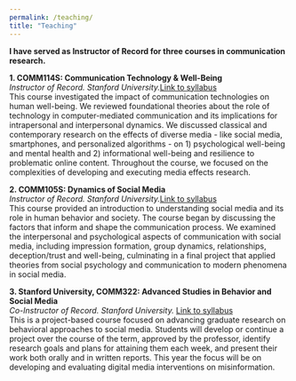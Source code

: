 ```yaml
---
permalink: /teaching/
title: "Teaching"
---
```

**I have served as Instructor of Record for three courses in communication research.**

**1. COMM114S: Communication Technology & Well-Being** \
_Instructor of Record. Stanford University._[Link to syllabus](https://docs.google.com/document/d/1Z-YikZhSTJIjtpCNgDAfpHsYoONdJPHv/edit?usp=sharing&ouid=106778559044676175317&rtpof=true&sd=true)\
This course investigated the impact of communication technologies on human well-being. We reviewed foundational theories about the role of technology in computer-mediated communication and its implications for intrapersonal and interpersonal dynamics. We discussed classical and contemporary research on the effects of diverse media - like social media, smartphones, and personalized algorithms - on 1) psychological well-being and mental health and 2) informational well-being and resilience to problematic online content. Throughout the course, we focused on the complexities of developing and executing media effects research. 

**2. COMM105S: Dynamics of Social Media** \
_Instructor of Record. Stanford University._[Link to syllabus](https://drive.google.com/file/d/1s4vuJ_BbDBu1zwtancOPYL66xmvzponc/view?usp=sharing)\
This course provided an introduction to understanding social media and its role in human behavior and society. The course began by discussing the factors that inform and shape the communication process. We examined the interpersonal and psychological aspects of communication with social media, including impression formation, group dynamics, relationships, deception/trust and well-being, culminating in a final project that applied theories from social psychology and communication to modern phenomena in social media.

**3. Stanford University, COMM322: Advanced Studies in Behavior and Social Media** \
_Co-Instructor of Record. Stanford University._ [Link to syllabus](https://drive.google.com/file/d/1s4vuJ_BbDBu1zwtancOPYL66xmvzponc/view?usp=sharing)\
This is a project-based course focused on advancing graduate research on behavioral approaches to social media. Students will develop or continue a project over the course of the term, approved by the professor, identify research goals and plans for attaining them each week, and present their work both orally and in written reports. This year the focus will be on developing and evaluating digital media interventions on misinformation.
